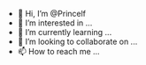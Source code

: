 - 👋 Hi, I’m @Princelf
- 👀 I’m interested in ...
- 🌱 I’m currently learning ...
- 💞️ I’m looking to collaborate on ...
- 📫 How to reach me ...

<!---
Princelf/Princelf is a ✨ special ✨ repository because its `README.md` (this file) appears on your GitHub profile.
You can click the Preview link to take a look at your changes.
--->
